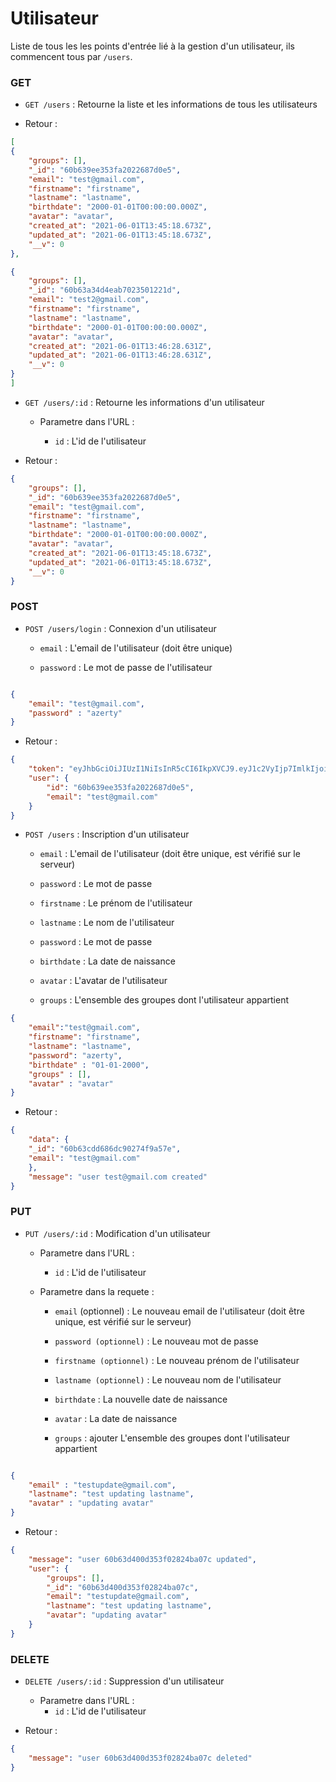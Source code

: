 

  

# Utilisateur

  

Liste de tous les les points d'entrée lié à la gestion d'un utilisateur, ils commencent tous par `/users`.

  

### GET

  
-  `GET /users` : Retourne la liste et les informations de tous les utilisateurs

- Retour :
```json
[
{
	"groups": [],
	"_id": "60b639ee353fa2022687d0e5",
	"email": "test@gmail.com",
	"firstname": "firstname",
	"lastname": "lastname",
	"birthdate": "2000-01-01T00:00:00.000Z",
	"avatar": "avatar",
	"created_at": "2021-06-01T13:45:18.673Z",
	"updated_at": "2021-06-01T13:45:18.673Z",
	"__v": 0
},

{
	"groups": [],
	"_id": "60b63a34d4eab7023501221d",
	"email": "test2@gmail.com",
	"firstname": "firstname",
	"lastname": "lastname",
	"birthdate": "2000-01-01T00:00:00.000Z",
	"avatar": "avatar",
	"created_at": "2021-06-01T13:46:28.631Z",
	"updated_at": "2021-06-01T13:46:28.631Z",
	"__v": 0
}
]
```

-  `GET /users/:id` : Retourne les informations d'un utilisateur

  

	- Parametre dans l'URL :

		-  `id` : L'id de l'utilisateur

  

- Retour :
```json
{
	"groups": [],
	"_id": "60b639ee353fa2022687d0e5",
	"email": "test@gmail.com",
	"firstname": "firstname",
	"lastname": "lastname",
	"birthdate": "2000-01-01T00:00:00.000Z",
	"avatar": "avatar",
	"created_at": "2021-06-01T13:45:18.673Z",
	"updated_at": "2021-06-01T13:45:18.673Z",
	"__v": 0
}
```
  

### POST

  

-  `POST /users/login` : Connexion d'un utilisateur

	-  `email` : L'email de l'utilisateur (doit être unique)

	-  `password` : Le mot de passe de l'utilisateur

  

```json

{
	"email": "test@gmail.com",
	"password" : "azerty"
}

```

  

- Retour :

  

```json
{
	"token": "eyJhbGciOiJIUzI1NiIsInR5cCI6IkpXVCJ9.eyJ1c2VyIjp7ImlkIjoiNjBiNjM5ZWUzNTNmYTIwMjI2ODdkMGU1IiwiZW1haWwiOiJ0ZXN0QGdtYWlsLmNvbSJ9LCJpYXQiOjE2MjI1NTUzNzcsImV4cCI6MTYyNTE0NzM3N30.4sqMSNzR1IKv04erwkO9Hg8L-SLqgOlRBsmeAxRdYJk",
	"user": {
		"id": "60b639ee353fa2022687d0e5",
		"email": "test@gmail.com"
	}
}

```

  

-  `POST /users` : Inscription d'un utilisateur

	-  `email` : L'email de l'utilisateur (doit être unique, est vérifié sur le serveur)

	-  `password` : Le mot de passe

	-  `firstname` : Le prénom de l'utilisateur

	- `lastname` : Le nom de l'utilisateur

	-  `password` : Le mot de passe

	-   `birthdate` : La date de naissance
 
	-   `avatar` : L'avatar de l'utilisateur

	-   `groups` : L'ensemble des groupes dont l'utilisateur appartient

```json
{
	"email":"test@gmail.com",
	"firstname": "firstname",
	"lastname": "lastname",
	"password": "azerty",
	"birthdate" : "01-01-2000",
	"groups" : [],
	"avatar" : "avatar"
}
```

- Retour :

```json
{
	"data": {
	"_id": "60b63cdd686dc90274f9a57e",
	"email": "test@gmail.com"
	},
	"message": "user test@gmail.com created"
}

```

  
  

### PUT
 

-  `PUT /users/:id` : Modification d'un utilisateur 

  
	- Parametre dans l'URL :
		-  `id` : L'id de l'utilisateur
		
	- Parametre dans la requete :
		- `email` (optionnel) : Le nouveau email de l'utilisateur (doit être unique, est vérifié sur le serveur)

		-  `password (optionnel)` : Le nouveau mot de passe

		-  `firstname (optionnel)` : Le nouveau prénom de l'utilisateur

		- `lastname (optionnel)` : Le nouveau nom de l'utilisateur

		-   `birthdate` : La nouvelle date de naissance
 
		-   `avatar` : La date de naissance
		
		-   `groups` : ajouter L'ensemble des groupes dont l'utilisateur appartient


```json

{
	"email" : "testupdate@gmail.com",
	"lastname": "test updating lastname",
	"avatar" : "updating avatar"
}

```

  

- Retour :

  

```json
{
	"message": "user 60b63d400d353f02824ba07c updated",
	"user": {
		"groups": [],
		"_id": "60b63d400d353f02824ba07c",
		"email": "testupdate@gmail.com",
		"lastname": "test updating lastname",
		"avatar": "updating avatar"
	}
}
```

### DELETE

-  `DELETE /users/:id` : Suppression d'un utilisateur
	- Parametre dans l'URL :
		-  `id` : L'id de l'utilisateur
  

- Retour :

```json
{
	"message": "user 60b63d400d353f02824ba07c deleted"
}
```
